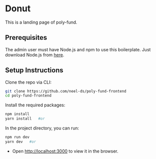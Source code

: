 # Donut
This is a landing page of poly-fund. 

## Prerequisites

The admin user must have Node.js and npm to use this boilerplate. Just download Node.js from [here](https://nodejs.org/en/download/).

## Setup Instructions

Clone the repo via CLI:
```sh
git clone https://github.com/neel-ds/poly-fund-frontend
cd poly-fund-frontend
```

Install the required packages:
```sh
npm install 
yarn install   #or
```

In the project directory, you can run:
```sh
npm run dev
yarn dev   #or
```

- Open [http://localhost:3000](http://localhost:3000) to view it in the browser.
